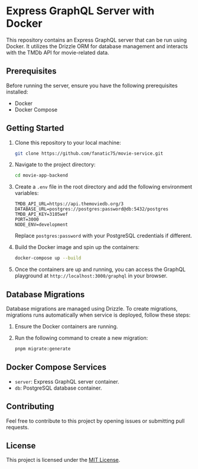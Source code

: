 # Express GraphQL Server with Docker

This repository contains an Express GraphQL server that can be run using Docker. It utilizes the Drizzle ORM for database management and interacts with the TMDb API for movie-related data.

## Prerequisites

Before running the server, ensure you have the following prerequisites installed:

- Docker
- Docker Compose

## Getting Started

1. Clone this repository to your local machine:

   ```bash
   git clone https://github.com/fanatic75/movie-service.git
   ```

2. Navigate to the project directory:

   ```bash
   cd movie-app-backend
   ```

3. Create a `.env` file in the root directory and add the following environment variables:

   ```plaintext
   TMDB_API_URL=https://api.themoviedb.org/3
   DATABASE_URL=postgres://postgres:password@db:5432/postgres
   TMDB_API_KEY=3105wef
   PORT=3000
   NODE_ENV=development
   ```

   Replace `postgres:password` with your PostgreSQL credentials if different.

4. Build the Docker image and spin up the containers:

   ```bash
   docker-compose up --build
   ```

5. Once the containers are up and running, you can access the GraphQL playground at `http://localhost:3000/graphql` in your browser.

## Database Migrations

Database migrations are managed using Drizzle. To create migrations, migrations runs automatically when service is deployed, follow these steps:

1. Ensure the Docker containers are running.

2. Run the following command to create a new migration:

   ```bash
   pnpm migrate:generate
   ```

## Docker Compose Services

- `server`: Express GraphQL server container.
- `db`: PostgreSQL database container.

## Contributing

Feel free to contribute to this project by opening issues or submitting pull requests.

## License

This project is licensed under the [MIT License](LICENSE).